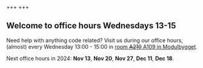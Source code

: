 +++
+++

## Welcome to office hours Wednesdays 13-15

Need help with anything code related? Visit us during our office hours,
(almost) every Wednesday 13:00 - 15:00 in [room ~~A210~~ A109 in
Modulbygget](https://link.mazemap.com/5BIQkf4U).

Next office hours in 2024: **Nov 13**, **Nov 20**, **Nov 27**, **Dec 11**, **Dec 18**.
